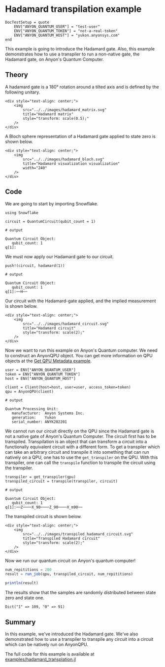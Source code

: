 # Hadamard transpilation example

```@meta
DocTestSetup = quote
    ENV["ANYON_QUANTUM_USER"] = "test-user"
    ENV["ANYON_QUANTUM_TOKEN"] = "not-a-real-token"
    ENV["ANYON_QUANTUM_HOST"] = "yukon.anyonsys.com"
end
```

This example is going to introduce the Hadamard gate. Also, this example demonstrates how to use a transpiler to run a non-native gate, the Hadamard gate, on Anyon's Quantum Computer.

## Theory

A hadamard gate is a 180° rotation around a tilted axis and is defined by the following unitary.

```@raw html
<div style="text-align: center;">
	<img
		src="../../images/hadamard_matrix.svg"
		title="Hadamard matrix"
        style="transform: scale(0.5);"
	/>
</div>
```

A Bloch sphere representation of a Hadamard gate applied to state zero is shown below.

```@raw html
<div style="text-align: center;">
	<img
		src="../../images/hadamard_bloch.svg"
		title="Hadamard visualization visualization"
		width="240"
	/>
</div>
```


## Code

We are going to start by importing Snowflake.

```jldoctest transpiled_hadamard_example; output = false
using Snowflake

circuit = QuantumCircuit(qubit_count = 1)

# output

Quantum Circuit Object:
   qubit_count: 1
q[1]:
```

We must now apply our Hadamard gate to our circuit.

```jldoctest transpiled_hadamard_example; output = false
push!(circuit, hadamard(1))

# output

Quantum Circuit Object:
   qubit_count: 1
q[1]:──H──
```

Our circuit with the Hadamard-gate applied, and the implied measurement is shown below.


```@raw html
<div style="text-align: center;">
	<img
		src="../../images/hadamard_circuit.svg"
		title="Hadamard circuit"
        style="transform: scale(2);"
	/>
</div>
```

Now we want to run this example on Anyon's Quantum computer. We need to construct an AnyonQPU object. You can get more information on QPU objects at the [Get QPU Metadata example](./get_qpu_metadata.md).

```jldoctest transpiled_hadamard_example; output = false
user = ENV["ANYON_QUANTUM_USER"]
token = ENV["ANYON_QUANTUM_TOKEN"]
host = ENV["ANYON_QUANTUM_HOST"]

client = Client(host=host, user=user, access_token=token)
qpu = AnyonQPU(client)

# output

Quantum Processing Unit:
   manufacturer:  Anyon Systems Inc.
   generation:    Yukon
   serial_number: ANYK202201
```

We cannot run our circuit directly on the QPU since the Hadamard gate is not a native gate of Anyon's Quantum Computer. The circuit first has to be transpiled. Transpilation is an object that can transform a circuit into a functionally equivalent circuit with a different form. To get a transpiler which can take an arbitrary circuit and transpile it into something that can run natively on a QPU, one has to use the `get_transpiler` on the QPU. With this transpiler, one can call the `transpile` function to transpile the circuit using the transpiler.

```jldoctest transpiled_hadamard_example; output = false
transpiler = get_transpiler(qpu)
transpiled_circuit = transpile(transpiler, circuit)

# output

Quantum Circuit Object:
   qubit_count: 1
q[1]:──Z────X_90────Z_90────X_m90──
```

The transpiled circuit is shown below.

```@raw html
<div style="text-align: center;">
	<img
		src="../../images/transpiled_hadamard_circuit.svg"
		title="Transpiled Hadamard circuit"
        style="transform: scale(2);"
	/>
</div>
```

Now we run our quantum circuit on Anyon's quantum computer!

```julia
num_repititions = 200
result = run_job(qpu, transpiled_circuit, num_repititions)

println(result)
```

The results show that the samples are randomly distributed between state zero and state one.

```text
Dict("1" => 109, "0" => 91)
```

## Summary

In this example, we've introduced the Hadamard gate. We've also demonstrated how to use a transpiler to transpile any circuit into a circuit which can be natively run on AnyonQPU.

The full code for this example is available at [examples/hadamard\_transplation.jl](https://github.com/anyonlabs/Snowflake.jl/blob/main/examples/hadamard.jl)
